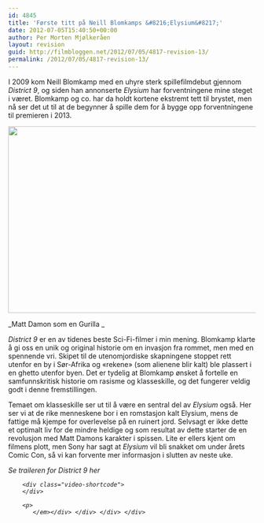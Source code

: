 ```yaml
---
id: 4845
title: 'Første titt på Neill Blomkamps &#8216;Elysium&#8217;'
date: 2012-07-05T15:40:50+00:00
author: Per Morten Mjølkeråen
layout: revision
guid: http://filmbloggen.net/2012/07/05/4817-revision-13/
permalink: /2012/07/05/4817-revision-13/
---
```

I 2009 kom Neill Blomkamp med en uhyre sterk spillefilmdebut gjennom _District 9_, og siden han annonserte _Elysium_ har forventningene mine steget i været. Blomkamp og co. har da holdt kortene ekstremt tett til brystet, men nå ser det ut til at de begynner å spille dem for å bygge opp forventningene til premieren i 2013.

<a href="http://filmbloggen.net/?attachment_id=4820" rel="attachment wp-att-4820"><img class="alignnone size-full wp-image-4820" src="http://filmbloggen.net/wp-content/uploads//2012/07/matt-damon-elysium-first-look-skip-crop-version-1.jpg" alt="" width="640" height="379" /></a>

_Matt Damon som en Gurilla _

_District 9_ er en av tidenes beste Sci-Fi-filmer i min mening. Blomkamp klarte å gi oss en unik og original historie om en invasjon fra rommet, men med en spennende vri. Skipet til de utenomjordiske skapningene stoppet rett utenfor en by i Sør-Afrika og &laquo;rekene&raquo; (som alienene blir kalt) ble plassert i en ghetto utenfor byen. Det er tydelig at Blomkamp ønsket å fortelle en samfunnskritisk historie om rasisme og klasseskille, og det fungerer veldig godt i denne fremstillingen.

Temaet om klasseskille ser ut til å være en sentral del av _Elysium_ også. Her ser vi at de rike menneskene bor i en romstasjon kalt Elysium, mens de fattige må kjempe for overlevelse på en ruinert jord. Selvsagt er ikke dette et optimalt liv for de mindre heldige og som resultat av dette starter de en revolusjon med Matt Damons karakter i spissen. Lite er ellers kjent om filmens plott, men Sony har sagt at _Elysium_ vil bli snakket om under årets Comic Con, så vi kan forvente mer informasjon i slutten av neste uke.

<div>
  <div>
    <div>
      <div>
        <em>Se traileren for District 9 her</p> 
        
        <div class="video-shortcode">
        </div>
        
        <p>
           </em></div> </div> </div> </div>